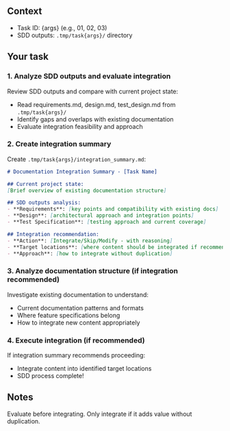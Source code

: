 
## Context

- Task ID: {args} (e.g., 01, 02, 03)
- SDD outputs: `.tmp/task{args}/` directory

## Your task

### 1. Analyze SDD outputs and evaluate integration

Review SDD outputs and compare with current project state:
- Read requirements.md, design.md, test_design.md from `.tmp/task{args}/`
- Identify gaps and overlaps with existing documentation
- Evaluate integration feasibility and approach

### 2. Create integration summary

Create `.tmp/task{args}/integration_summary.md`:

```markdown
# Documentation Integration Summary - [Task Name]

## Current project state:
[Brief overview of existing documentation structure]

## SDD outputs analysis:
- **Requirements**: [key points and compatibility with existing docs]
- **Design**: [architectural approach and integration points]
- **Test Specification**: [testing approach and current coverage]

## Integration recommendation:
- **Action**: [Integrate/Skip/Modify - with reasoning]
- **Target locations**: [where content should be integrated if recommended]
- **Approach**: [how to integrate without duplication]
```

### 3. Analyze documentation structure (if integration recommended)

Investigate existing documentation to understand:
- Current documentation patterns and formats
- Where feature specifications belong
- How to integrate new content appropriately

### 4. Execute integration (if recommended)

If integration summary recommends proceeding:
- Integrate content into identified target locations
- SDD process complete!

## Notes

Evaluate before integrating. Only integrate if it adds value without duplication.